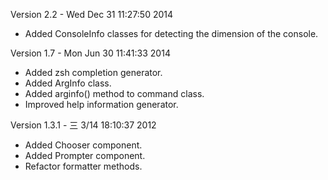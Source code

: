 
Version 2.2   - Wed Dec 31 11:27:50 2014

- Added ConsoleInfo classes for detecting the dimension of the console.

Version 1.7   - Mon Jun 30 11:41:33 2014

- Added zsh completion generator.
- Added ArgInfo class.
- Added arginfo() method to command class.
- Improved help information generator.

Version 1.3.1 - 三  3/14 18:10:37 2012

- Added Chooser component.
- Added Prompter component.
- Refactor formatter methods.


